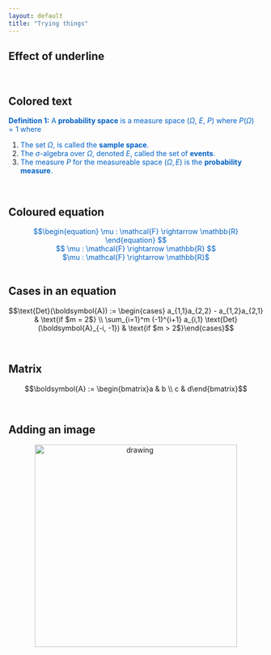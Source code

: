 ```yaml
---
layout: default
title: "Trying things"
---
```



Effect of underline 
---

<br>

Colored text
---

<span style="color:#0060C6">**Definition 1:** A **probability space** is a measure space ($\Omega$, $E$, $P$) where $P(\Omega) = 1$ where </span>
1. <span style="color:#0060C6">The set $\Omega$, is called the **sample space**.</span>
2. <span style="color:#0060C6">The $\sigma$-algebra over $\Omega$, denoted $E$, called the set of **events**.</span>
3. <span style="color:#0060C6">The measure $P$ for the measureable space $(\Omega, E)$ is the **probability measure**.</span>

<br>

Coloured equation 
---
<center><span style="color:#0060C6">$$\begin{equation} \mu : \mathcal{F} \rightarrow \mathbb{R} \end{equation} $$</span></center>
<center><span style="color:#0060C6">$$ \mu : \mathcal{F} \rightarrow \mathbb{R} $$</span></center>
<center><span style="color:#0060C6">$\mu : \mathcal{F} \rightarrow \mathbb{R}$</span></center>

<br>

Cases in an equation
---

$$\text{Det}(\boldsymbol{A}) := \begin{cases} a_{1,1}a_{2,2} - a_{1,2}a_{2,1} & \text{if $m = 2$} \\ \sum_{i=1}^m (-1)^{i+1} a_{i,1} \text{Det}(\boldsymbol{A}_{-i, -1}) & \text{if $m > 2$}\end{cases}$$

<br>

Matrix
---

$$\boldsymbol{A} := \begin{bmatrix}a & b \\ c & d\end{bmatrix}$$

<br>

Adding an image
---
<center><img src="https://raw.githubusercontent.com/neeravkarani/neeravkarani.github.io/notes/main/images/image0.png" alt="drawing" width="400"/></center>

<br>